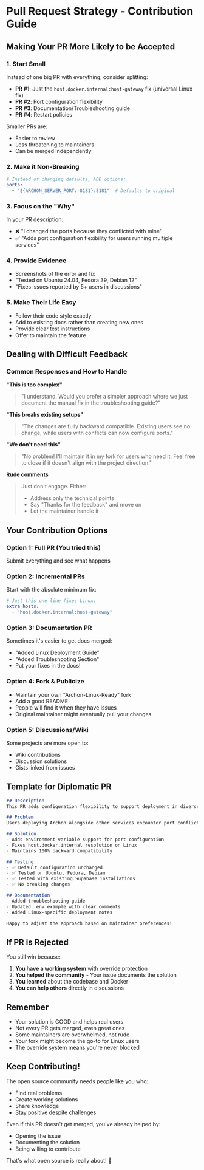 # Pull Request Strategy - Contribution Guide

## Making Your PR More Likely to be Accepted

### 1. Start Small
Instead of one big PR with everything, consider splitting:
- **PR #1**: Just the `host.docker.internal:host-gateway` fix (universal Linux fix)
- **PR #2**: Port configuration flexibility 
- **PR #3**: Documentation/Troubleshooting guide
- **PR #4**: Restart policies

Smaller PRs are:
- Easier to review
- Less threatening to maintainers
- Can be merged independently

### 2. Make it Non-Breaking
```yaml
# Instead of changing defaults, ADD options:
ports:
  - "${ARCHON_SERVER_PORT:-8181}:8181"  # Defaults to original
```

### 3. Focus on the "Why"
In your PR description:
- ❌ "I changed the ports because they conflicted with mine"
- ✅ "Adds port configuration flexibility for users running multiple services"

### 4. Provide Evidence
- Screenshots of the error and fix
- "Tested on Ubuntu 24.04, Fedora 39, Debian 12"
- "Fixes issues reported by 5+ users in discussions"

### 5. Make Their Life Easy
- Follow their code style exactly
- Add to existing docs rather than creating new ones
- Provide clear test instructions
- Offer to maintain the feature

## Dealing with Difficult Feedback

### Common Responses and How to Handle

**"This is too complex"**
> "I understand. Would you prefer a simpler approach where we just document the manual fix in the troubleshooting guide?"

**"This breaks existing setups"**
> "The changes are fully backward compatible. Existing users see no change, while users with conflicts can now configure ports."

**"We don't need this"**
> "No problem! I'll maintain it in my fork for users who need it. Feel free to close if it doesn't align with the project direction."

**Rude comments**
> Just don't engage. Either:
> - Address only the technical points
> - Say "Thanks for the feedback" and move on
> - Let the maintainer handle it

## Your Contribution Options

### Option 1: Full PR (You tried this)
Submit everything and see what happens

### Option 2: Incremental PRs
Start with the absolute minimum fix:
```yaml
# Just this one line fixes Linux:
extra_hosts:
  - "host.docker.internal:host-gateway"
```

### Option 3: Documentation PR
Sometimes it's easier to get docs merged:
- "Added Linux Deployment Guide"
- "Added Troubleshooting Section"
- Put your fixes in the docs!

### Option 4: Fork & Publicize
- Maintain your own "Archon-Linux-Ready" fork
- Add a good README
- People will find it when they have issues
- Original maintainer might eventually pull your changes

### Option 5: Discussions/Wiki
Some projects are more open to:
- Wiki contributions
- Discussion solutions
- Gists linked from issues

## Template for Diplomatic PR

```markdown
## Description
This PR adds configuration flexibility to support deployment in diverse environments.

## Problem
Users deploying Archon alongside other services encounter port conflicts and network connectivity issues, particularly on Linux systems. See issues #X, #Y, and discussions #Z.

## Solution
- Adds environment variable support for port configuration
- Fixes host.docker.internal resolution on Linux
- Maintains 100% backward compatibility

## Testing
- ✅ Default configuration unchanged
- ✅ Tested on Ubuntu, Fedora, Debian
- ✅ Tested with existing Supabase installations
- ✅ No breaking changes

## Documentation
- Added troubleshooting guide
- Updated .env.example with clear comments
- Added Linux-specific deployment notes

Happy to adjust the approach based on maintainer preferences!
```

## If PR is Rejected

You still win because:
1. **You have a working system** with override protection
2. **You helped the community** - Your issue documents the solution
3. **You learned** about the codebase and Docker
4. **You can help others** directly in discussions

## Remember

- Your solution is GOOD and helps real users
- Not every PR gets merged, even great ones
- Some maintainers are overwhelmed, not rude
- Your fork might become the go-to for Linux users
- The override system means you're never blocked

## Keep Contributing!

The open source community needs people like you who:
- Find real problems
- Create working solutions
- Share knowledge
- Stay positive despite challenges

Even if this PR doesn't get merged, you've already helped by:
- Opening the issue
- Documenting the solution
- Being willing to contribute

That's what open source is really about! 🌟